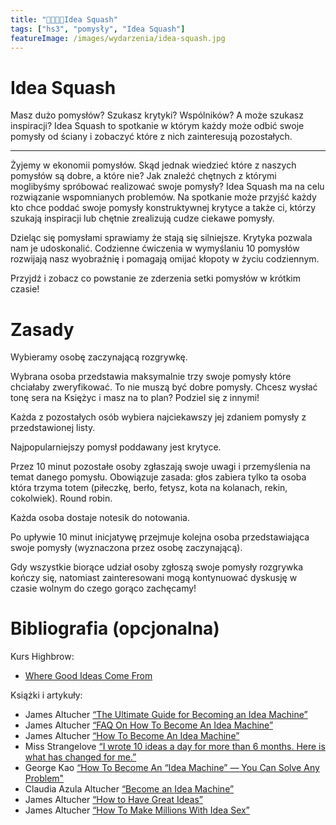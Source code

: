 ```yaml
---
title: "🤔💭💡🎾Idea Squash"
tags: ["hs3", "pomysły", "Idea Squash"]
featureImage: /images/wydarzenia/idea-squash.jpg
---
```


# Idea Squash

Masz dużo pomysłów? Szukasz krytyki? Wspólników? A może szukasz inspiracji? Idea Squash to spotkanie w którym każdy może odbić swoje pomysły od ściany i zobaczyć które z nich zainteresują pozostałych.

---

Żyjemy w ekonomii pomysłów. Skąd jednak wiedzieć które z naszych pomysłów są dobre, a które nie? Jak znaleźć chętnych z którymi moglibyśmy spróbować realizować swoje pomysły? Idea Squash ma na celu rozwiązanie wspomnianych problemów. Na spotkanie może przyjść każdy kto chce poddać swoje pomysły konstruktywnej krytyce a także ci, którzy szukają inspiracji lub chętnie zrealizują cudze ciekawe pomysły.

Dzieląc się pomysłami sprawiamy że stają się silniejsze. Krytyka pozwala nam je udoskonalić. Codzienne ćwiczenia w wymyślaniu 10 pomysłów rozwijają nasz wyobraźnię i pomagają omijać kłopoty w życiu codziennym.

Przyjdź i zobacz co powstanie ze zderzenia setki pomysłów w krótkim czasie!

# Zasady

Wybieramy osobę zaczynającą rozgrywkę.

Wybrana osoba przedstawia maksymalnie trzy swoje pomysły które chciałaby zweryfikować. To nie muszą być dobre pomysły. Chcesz wysłać tonę sera na Księżyc i masz na to plan? Podziel się z innymi!

Każda z pozostałych osób wybiera najciekawszy jej zdaniem pomysły z przedstawionej listy.

Najpopularniejszy pomysł poddawany jest krytyce.

Przez 10 minut pozostałe osoby zgłaszają swoje uwagi i przemyślenia na temat danego pomysłu. Obowiązuje zasada: głos zabiera tylko ta osoba która trzyma totem (piłeczkę, berło, fetysz, kota na kolanach, rekin, cokolwiek). Round robin.

Każda osoba dostaje notesik do notowania.

Po upływie 10 minut inicjatywę przejmuje kolejna osoba przedstawiająca swoje pomysły (wyznaczona przez osobę zaczynającą).

Gdy wszystkie biorące udział osoby zgłoszą swoje pomysły rozgrywka kończy się, natomiast zainteresowani mogą kontynuować dyskusję w czasie wolnym do czego gorąco zachęcamy!

# Bibliografia (opcjonalna)

Kurs Highbrow:

- [Where Good Ideas Come From](https://gohighbrow.com/portfolio/where-good-ideas-come-from/)

Książki i artykuły:

- James Altucher [“The Ultimate Guide for Becoming an Idea Machine”](https://jamesaltucher.com/2014/05/the-ultimate-guide-for-becoming-an-idea-machine/)
- James Altucher [“FAQ On How To Become An Idea Machine”](https://jamesaltucher.com/2015/01/faq-on-how-to-become-an-idea-machine/)
- James Altucher [“How To Become An Idea Machine”](https://jamesaltucher.com/2012/10/how-to-become-an-idea-machine/)
- Miss Strangelove [“I wrote 10 ideas a day for more than 6 months. Here is what has changed for me.”](https://byrslf.co/i-wrote-10-ideas-a-day-for-more-than-6-months-here-is-what-has-changed-for-me-giveaway-d1f747502c03)
- George Kao [“How To Become An “Idea Machine” — You Can Solve Any Problem"](https://medium.com/@georgekao/how-to-become-an-idea-machine-that-can-solve-any-problem-9f0486a160b2)
- Claudia Azula Altucher [“Become an Idea Machine”](https://www.goodreads.com/book/show/24416709-become-an-idea-machine)
- James Altucher [“How to Have Great Ideas”](https://jamesaltucher.com/2012/04/how-to-have-great-ideas/%20James%20Altucher)
- James Altucher [“How To Make Millions With Idea Sex”](https://jamesaltucher.com/2015/10/how-to-make-millions-with-idea-sex/)